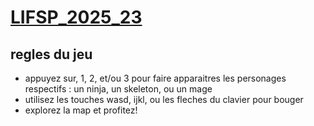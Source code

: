 # [LIFSP_2025_23](https://jdolivet.github.io/NSI-Projets/Divers/NdC/2025/LIFSP_2025_23/index.html)

## regles du jeu
* appuyez sur, 1, 2, et/ou 3 pour faire apparaitres les personages respectifs : un ninja, un skeleton, ou un mage
* utilisez les touches wasd, ijkl, ou les fleches du clavier pour bouger
* explorez la map et profitez!
